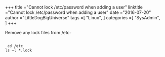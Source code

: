 +++ 
title ="Cannot lock /etc/password when adding a user" 
linktitle ="Cannot lock /etc/password when adding a user" 
date ="2016-07-20" 
author ="LittleDogBigUniverse"
tags =[ "Linux",  ] 
categories =[ "SysAdmin",  ] 
+++ 

Remove any lock files from /etc:

```less

 cd /etc
ls –l *.lock

``` 

